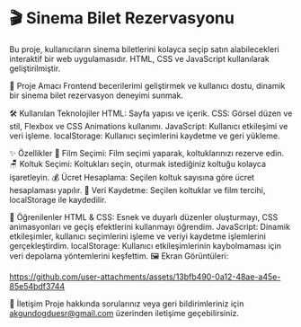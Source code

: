 # 🎬 Sinema Bilet Rezervasyonu
Bu proje, kullanıcıların sinema biletlerini kolayca seçip satın alabilecekleri interaktif bir web uygulamasıdır. HTML, CSS ve JavaScript kullanılarak geliştirilmiştir.

 🎯 Proje Amacı
Frontend becerilerimi geliştirmek ve kullanıcı dostu, dinamik bir sinema bilet rezervasyon deneyimi sunmak.

🛠️ Kullanılan Teknolojiler
HTML: Sayfa yapısı ve içerik.
CSS: Görsel düzen ve stil, Flexbox ve CSS Animations kullanımı.
JavaScript: Kullanıcı etkileşimi ve veri işleme.
localStorage: Kullanıcı seçimlerini kaydetme ve geri yükleme.

 ✨ Özellikler
🎥 Film Seçimi: Film seçimi yaparak, koltuklarınızı rezerve edin.
🪑 Koltuk Seçimi: Koltukları seçin, oturmak istediğiniz koltuğu kolayca işaretleyin.
💰 Ücret Hesaplama: Seçilen koltuk sayısına göre ücret hesaplaması yapılır.
💾 Veri Kaydetme: Seçilen koltuklar ve film tercihi, localStorage ile kaydedilir.

 🔧 Öğrenilenler
HTML & CSS: Esnek ve duyarlı düzenler oluşturmayı, CSS animasyonları ve geçiş efektlerini kullanmayı öğrendim.
JavaScript: Dinamik etkileşimler, kullanıcı seçimlerini işleme ve veriyi kaydetme işlemlerini gerçekleştirdim.
localStorage: Kullanıcı etkileşimlerinin kaybolmaması için veri depolama yöntemlerini keşfettim.
🖼️ Ekran Görüntüleri:

https://github.com/user-attachments/assets/13bfb490-0a12-48ae-a45e-85e54bdf3744







📧 İletişim
Proje hakkında sorularınız veya geri bildirimleriniz için akgundogduesr@gmail.com üzerinden iletişime geçebilirsiniz.


